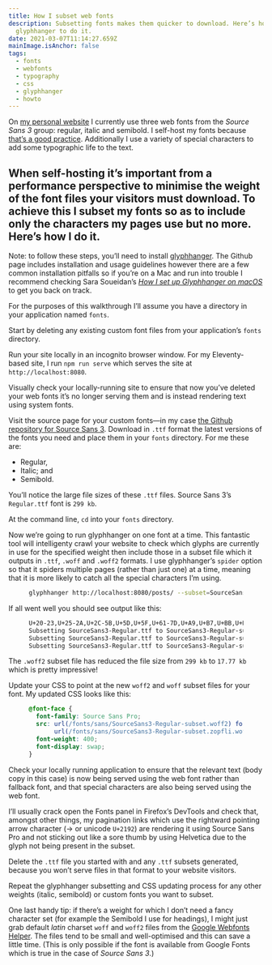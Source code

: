 ```yaml
---
title: How I subset web fonts
description: Subsetting fonts makes them quicker to download. Here’s how I use
  glyphhanger to do it.
date: 2021-03-07T11:14:27.659Z
mainImage.isAnchor: false
tags:
  - fonts
  - webfonts
  - typography
  - css
  - glyphhanger
  - howto
---
```

On [my personal website](https://fuzzylogic.me) I currently use three web fonts from the _Source Sans 3_ group: regular, italic and semibold. I self-host my fonts because [that’s a good practice](https://csswizardry.com/2019/05/self-host-your-static-assets/). Additionally I use a variety of special characters to add some typographic life to the text.

When self-hosting it’s important from a performance perspective to minimise the weight of the font files your visitors must download. To achieve this I subset my fonts so as to include only the characters my pages use but no more. Here’s how I do it.
---

Note: to follow these steps, you’ll need to install [glyphhanger](https://github.com/filamentgroup/glyphhanger). The Github page includes installation and usage guidelines however there are a few common installation pitfalls so if you’re on a Mac and run into trouble I recommend checking Sara Soueidan’s [_How I set up Glyphhanger on macOS_](https://www.sarasoueidan.com/blog/glyphhanger/) to get you back on track.

For the purposes of this walkthrough I’ll assume you have a directory in your application named `fonts`.

Start by deleting any existing custom font files from your application’s `fonts` directory.

Run your site locally in an incognito browser window. For my Eleventy-based site, I run `npm run serve` which serves the site at `http://localhost:8080`.

Visually check your locally-running site to ensure that now you’ve deleted your web fonts it’s no longer serving them and is instead rendering text using system fonts.

Visit the source page for your custom fonts—in my case [the Github repository for Source Sans 3](https://github.com/adobe-fonts/source-sans). Download in `.ttf` format the latest versions of the fonts you need and place them in your `fonts` directory. For me these are:
- Regular,
- Italic; and
- Semibold.

You’ll notice the large file sizes of these `.ttf` files. Source Sans 3’s `Regular.ttf` font is `299 kb`.

At the command line, `cd` into your `fonts` directory.

Now we’re going to run glyphhanger on one font at a time. This fantastic tool will intelligenty crawl your website to check which glyphs are currently in use for the specified weight then include those in a subset file which it outputs in `.ttf`, `.woff` and `.woff2` formats. I use glyphhanger’s `spider` option so that it spiders multiple pages (rather than just one) at a time, meaning that it is more likely to catch all the special characters I’m using.

<figure>

``` bash
glyphhanger http://localhost:8080/posts/ --subset=SourceSans3-Regular.ttf --spider-limit=0
```

</figure>

If all went well you should see output like this:

<figure>

``` bash
U+20-23,U+25-2A,U+2C-5B,U+5D,U+5F,U+61-7D,U+A9,U+B7,U+BB,U+D7,U+E9,U+F6,U+200B,U+200E,U+2013,U+2014,U+2018,U+2019,U+201C,U+201D,U+2026,U+2122,U+2190,U+2192,U+2615,U+FE0F
Subsetting SourceSans3-Regular.ttf to SourceSans3-Regular-subset.ttf (was 292.24 KB, now 46.99 KB)
Subsetting SourceSans3-Regular.ttf to SourceSans3-Regular-subset.zopfli.woff (was 292.24 KB, now 22.14 KB)
Subsetting SourceSans3-Regular.ttf to SourceSans3-Regular-subset.woff2 (was 292.24 KB, now 17.77 KB)
```

</figure>

The `.woff2` subset file has reduced the file size from `299 kb` to `17.77 kb` which is pretty impressive!

Update your CSS to point at the new `woff2` and `woff` subset files for your font. My updated CSS looks like this:

<figure>

``` css
@font-face {
  font-family: Source Sans Pro;
  src: url(/fonts/sans/SourceSans3-Regular-subset.woff2) format("woff2"),
       url(/fonts/sans/SourceSans3-Regular-subset.zopfli.woff) format("woff");
  font-weight: 400;
  font-display: swap;
}
```

</figure>

Check your locally running application to ensure that the relevant text (body copy in this case) is now being served using the web font rather than fallback font, and that special characters are also being served using the web font.

I’ll usually crack open the Fonts panel in Firefox’s DevTools and check that, amongst other things, my pagination links which use the rightward pointing arrow character (→ or unicode `U+2192`) are rendering it using Source Sans Pro and not sticking out like a sore thumb by using Helvetica due to the glyph not being present in the subset.

Delete the `.ttf` file you started with and any `.ttf` subsets generated, because you won’t serve files in that format to your website visitors.

Repeat the glyphhanger subsetting and CSS updating process for any other weights (italic, semibold) or custom fonts you want to subset.

One last handy tip: if there’s a weight for which I don’t need a fancy character set (for example the Semibold I use for headings), I might just grab default _latin_ charset `woff` and `woff2` files from the [Google Webfonts Helper](https://google-webfonts-helper.herokuapp.com/fonts/source-sans-pro). The files tend to be small and well-optimised and this can save a little time. (This is only possible if the font is available from Google Fonts which is true in the case of _Source Sans 3_.)
